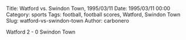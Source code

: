 Title: Watford vs. Swindon Town, 1995/03/11
Date: 1995/03/11 00:00
Category: sports
Tags: football, football scores, Watford, Swindon Town
Slug: watford-vs-swindon-town
Author: carbonero


Watford 2 - 0 Swindon Town

